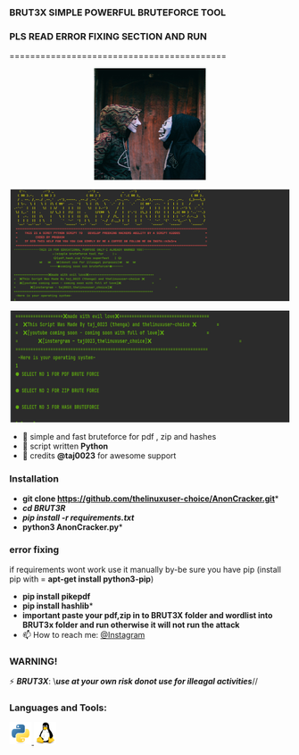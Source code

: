 ### BRUT3X SIMPLE POWERFUL BRUTEFORCE TOOL 
### PLS READ ERROR FIXING SECTION AND RUN
==========================================
<p align='center'>
    <img src = 'contain.jpg' height="200" width = '200' >
</p>
<p align='center'>
    <img src = 'r1.png' height="200" width = '500' >
</p>
<p align='center'>
    <img src = 'r2.png' height="200" width = '500' >
</p>

- 🔭 simple and fast bruteforce for pdf , zip and hashes
- 🌱 script written  **Python**
- 🤔 credits **@taj0023** for awesome support
### Installation
- **git clone https://github.com/thelinuxuser-choice/AnonCracker.git***
- ***cd BRUT3R*** 
- ***pip  install -r requirements.txt***
- **python3 AnonCracker.py***
### error fixing  
if requirements wont work use it manually by-be sure you have pip
(install pip with = **apt-get install python3-pip**)
- **pip install pikepdf**
- **pip install hashlib***
- ****important paste your pdf,zip in to BRUT3X folder and wordlist into BRUT3x folder and run otherwise it will not run the attack****
- 📫 How to reach me:  [@Instagram](https://www.instagram.com/h3k3rs/)
### WARNING!
⚡ ***BRUT3X***:
\\***use at your own risk donot use for illeagal activities***//




### Languages and Tools:
<p align="left"> 
<a href="https://www.python.org" target="_blank"> <img src="https://raw.githubusercontent.com/devicons/devicon/master/icons/python/python-original.svg" alt="python" width="40" height="40"/> </a>
<a href="https://www.linux.org/" target="_blank"> <img src="https://raw.githubusercontent.com/devicons/devicon/master/icons/linux/linux-original.svg" alt="linux" width="40" height="40"/> </a> 
    


</p>
